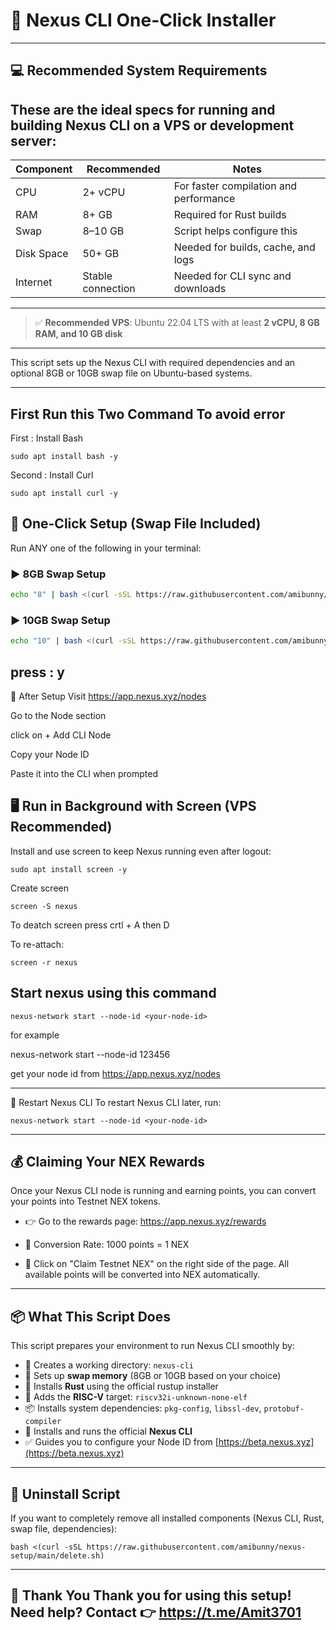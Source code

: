 # 🚀 Nexus CLI One-Click Installer

---
## 💻 Recommended System Requirements

These are the ideal specs for running and building Nexus CLI on a VPS or development server:
-------------------------------------------------------------------------------
| Component     | Recommended        | Notes                                  |
|---------------|--------------------|----------------------------------------|
| CPU           | 2+ vCPU            | For faster compilation and performance |
| RAM           | 8+ GB              | Required for Rust builds               |
| Swap          | 8–10 GB            | Script helps configure this            |
| Disk Space    | 50+ GB             | Needed for builds, cache, and logs     |
| Internet      | Stable connection  | Needed for CLI sync and downloads      |
-------------------------------------------------------------------------------
> ✅ **Recommended VPS**: Ubuntu 22.04 LTS with at least **2 vCPU, 8 GB RAM, and 10 GB disk**


---

This script sets up the Nexus CLI with required dependencies and an optional 8GB or 10GB swap file on Ubuntu-based systems.

---
## First Run this Two Command To avoid error 
First : Install Bash 
```
sudo apt install bash -y
```
Second : Install Curl 
```
sudo apt install curl -y
```
## 🧪 One-Click Setup (Swap File Included)

Run ANY one of the following in your terminal:

### ▶️ 8GB Swap Setup
```bash
echo "8" | bash <(curl -sSL https://raw.githubusercontent.com/amibunny/nexus-setup/main/setup.sh)
```
### ▶️ 10GB Swap Setup
```bash
echo "10" | bash <(curl -sSL https://raw.githubusercontent.com/amibunny/nexus-setup/main/setup.sh)
```
press : y
----
🧾 After Setup
Visit https://app.nexus.xyz/nodes

Go to the Node section

click on + Add CLI Node

Copy your Node ID

Paste it into the CLI when prompted

## 🖥️ Run in Background with Screen (VPS Recommended)
Install and use screen to keep Nexus running even after logout:

```
sudo apt install screen -y
```
Create screen
```
screen -S nexus
```
To deatch screen press crtl + A then D

To re-attach:
```
screen -r nexus
```

## Start nexus using this command 
```
nexus-network start --node-id <your-node-id>
```
for example 

nexus-network start --node-id 123456

get your node id from  https://app.nexus.xyz/nodes


----

🔁 Restart Nexus CLI
To restart Nexus CLI later, run:

```
nexus-network start --node-id <your-node-id>
```
---
## 💰 Claiming Your NEX Rewards
Once your Nexus CLI node is running and earning points, you can convert your points into Testnet NEX tokens.

  - 👉 Go to the rewards page:
    https://app.nexus.xyz/rewards

  - 🧮 Conversion Rate: 1000 points = 1 NEX

  - 📝 Click on "Claim Testnet NEX" on the right side of the page.
    All available points will be converted into NEX automatically.


---
## 📦 What This Script Does

This script prepares your environment to run Nexus CLI smoothly by:

- 📁 Creates a working directory: `nexus-cli`
- 💾 Sets up **swap memory** (8GB or 10GB based on your choice)
- 🦀 Installs **Rust** using the official rustup installer
- 🎯 Adds the **RISC-V** target: `riscv32i-unknown-none-elf`
- 📦 Installs system dependencies: `pkg-config`, `libssl-dev`, `protobuf-compiler`
- 🚀 Installs and runs the official **Nexus CLI**
- ✅ Guides you to configure your Node ID from [https://beta.nexus.xyz](https://beta.nexus.xyz)

---
## 🧹 Uninstall Script
If you want to completely remove all installed components (Nexus CLI, Rust, swap file, dependencies):

```
bash <(curl -sSL https://raw.githubusercontent.com/amibunny/nexus-setup/main/delete.sh)
```
---
🙏 Thank You
Thank you for using this setup!
Need help? Contact 👉 https://t.me/Amit3701
-----

